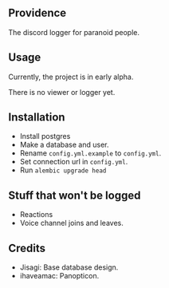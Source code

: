 ## Providence

The discord logger for paranoid people.

## Usage

Currently, the project is in early alpha.

There is no viewer or logger yet.

## Installation

- Install postgres
- Make a database and user.
- Rename `config.yml.example` to `config.yml`.
- Set connection url in `config.yml`.
- Run `alembic upgrade head`

## Stuff that won't be logged

- Reactions
- Voice channel joins and leaves.

## Credits

- Jisagi: Base database design.
- ihaveamac: Panopticon.